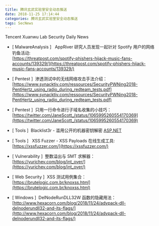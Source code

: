 ```yaml
---
title: 腾讯玄武实验室安全动态推送
date: 2018-11-25 17:14:44
categories: 腾讯玄武实验室安全动态推送
tags: SecNews
---
```


Tencent Xuanwu Lab Security Daily News  
* [ MalwareAnalysis ]   AppRiver 研究人员发现一起针对 Spotify 用户的网络钓鱼活动:   
[https://threatpost.com/spotify-phishers-hijack-music-fans-accounts/139329/](https://threatpost.com/spotify-phishers-hijack-music-fans-accounts/139329/)  

* [ Pentest ]  渗透测试中的无线网络攻击手法介绍：   
[https://www.synacktiv.com/ressources/SecurityPWNing2018-PentHertz_using_radio_during_redteam_tests.pdf](https://www.synacktiv.com/ressources/SecurityPWNing2018-PentHertz_using_radio_during_redteam_tests.pdf)  

* [ Pentest ]  只用一行命令进行子域名收集的小技巧：   
[https://twitter.com/JaneScott_/status/1065995260554170369](https://twitter.com/JaneScott_/status/1065995260554170369)  

* [ Tools ]  Blacklist3r - 滥用公开的机器密钥解密 
[ASP.NET](http://ASP.NET)  

* [ Tools ]   XSS Fuzzer - XSS Payloads 在线生成工具:   
[https://xssfuzzer.com/](https://xssfuzzer.com/)  

* [ Vulnerability ]  整数溢出与 SMT 求解器：   
[https://yurichev.com/blog/int_over/](https://yurichev.com/blog/int_over/)  

* [ Web Security ]  XSS 测试用例集合：   
[https://brutelogic.com.br/knoxss.html](https://brutelogic.com.br/knoxss.html)  

* [ Windows ]  DelNodeRunDLL32W 函数的隐藏用法：   
[http://www.hexacorn.com/blog/2018/11/24/advpack-dll-delnoderundll32-and-its-flags/](http://www.hexacorn.com/blog/2018/11/24/advpack-dll-delnoderundll32-and-its-flags/)  

